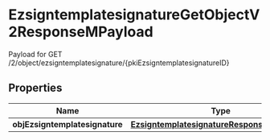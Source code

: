 

# EzsigntemplatesignatureGetObjectV2ResponseMPayload

Payload for GET /2/object/ezsigntemplatesignature/{pkiEzsigntemplatesignatureID}

## Properties

| Name | Type | Description | Notes |
|------------ | ------------- | ------------- | -------------|
|**objEzsigntemplatesignature** | [**EzsigntemplatesignatureResponseCompound**](EzsigntemplatesignatureResponseCompound.md) |  |  |



